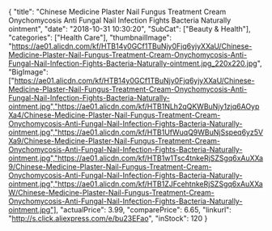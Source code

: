 {
	"title": "Chinese Medicine Plaster Nail Fungus Treatment Cream Onychomycosis Anti Fungal Nail Infection Fights Bacteria Naturally ointment",
	"date": "2018-10-31 10:30:20",
	"SubCat": ["Beauty & Health"],
	"categories": ["Health Care"],
	"thumbnailImage": "https://ae01.alicdn.com/kf/HTB14y0GCf1TBuNjy0Fjq6yjyXXaU/Chinese-Medicine-Plaster-Nail-Fungus-Treatment-Cream-Onychomycosis-Anti-Fungal-Nail-Infection-Fights-Bacteria-Naturally-ointment.jpg_220x220.jpg",
	"BigImage": ["https://ae01.alicdn.com/kf/HTB14y0GCf1TBuNjy0Fjq6yjyXXaU/Chinese-Medicine-Plaster-Nail-Fungus-Treatment-Cream-Onychomycosis-Anti-Fungal-Nail-Infection-Fights-Bacteria-Naturally-ointment.jpg","https://ae01.alicdn.com/kf/HTB1NLh2qQKWBuNjy1zjq6AOypXa4/Chinese-Medicine-Plaster-Nail-Fungus-Treatment-Cream-Onychomycosis-Anti-Fungal-Nail-Infection-Fights-Bacteria-Naturally-ointment.jpg","https://ae01.alicdn.com/kf/HTB1UfWuqQ9WBuNjSspeq6yz5VXa9/Chinese-Medicine-Plaster-Nail-Fungus-Treatment-Cream-Onychomycosis-Anti-Fungal-Nail-Infection-Fights-Bacteria-Naturally-ointment.jpg","https://ae01.alicdn.com/kf/HTB1w1Tsc4tnkeRjSZSgq6xAuXXa9/Chinese-Medicine-Plaster-Nail-Fungus-Treatment-Cream-Onychomycosis-Anti-Fungal-Nail-Infection-Fights-Bacteria-Naturally-ointment.jpg","https://ae01.alicdn.com/kf/HTB1ZJFcehtnkeRjSZSgq6xAuXXaW/Chinese-Medicine-Plaster-Nail-Fungus-Treatment-Cream-Onychomycosis-Anti-Fungal-Nail-Infection-Fights-Bacteria-Naturally-ointment.jpg"],
	"actualPrice": 3.99,
	"comparePrice": 6.65,
	"linkurl": "http://s.click.aliexpress.com/e/bu23EFao",
	"inStock": 120
}
